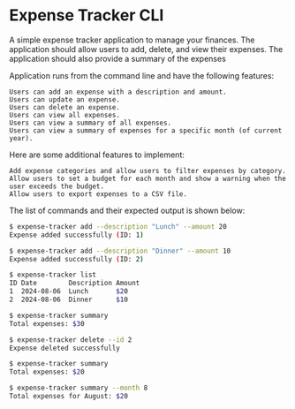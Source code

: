 # Expense Tracker CLI

A simple expense tracker application to manage your finances. The application should allow users to add, delete, and view their expenses. The application should also provide a summary of the expenses

Application runs from the command line and have the following features:

    Users can add an expense with a description and amount.
    Users can update an expense.
    Users can delete an expense.
    Users can view all expenses.
    Users can view a summary of all expenses.
    Users can view a summary of expenses for a specific month (of current year).

Here are some additional features to implement:

    Add expense categories and allow users to filter expenses by category.
    Allow users to set a budget for each month and show a warning when the user exceeds the budget.
    Allow users to export expenses to a CSV file.

The list of commands and their expected output is shown below:

```bash
$ expense-tracker add --description "Lunch" --amount 20
Expense added successfully (ID: 1)

$ expense-tracker add --description "Dinner" --amount 10
Expense added successfully (ID: 2)

$ expense-tracker list
ID Date        Description Amount
1  2024-08-06  Lunch       $20
2  2024-08-06  Dinner      $10

$ expense-tracker summary
Total expenses: $30

$ expense-tracker delete --id 2
Expense deleted successfully

$ expense-tracker summary
Total expenses: $20

$ expense-tracker summary --month 8
Total expenses for August: $20

```
